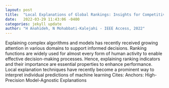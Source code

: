```yaml
---
layout: post
title:  "Local Explanations of Global Rankings: Insights for Competitive Rankings"
date:   2022-03-29 11:43:06 -0400
categories: jekyll update
author: "H Anahideh, N Mohabbati-Kalejahi - IEEE Access, 2022"
---
```

Explaining complex algorithms and models has recently received growing attention in various domains to support informed decisions. Ranking functions are widely used for almost every form of human activity to enable effective decision-making processes. Hence, explaining ranking indicators and their importance are essential properties to enhance performance. Local explanation techniques have recently become a prominent way to interpret individual predictions of machine learning Cites: Anchors: High-Precision Model-Agnostic Explanations